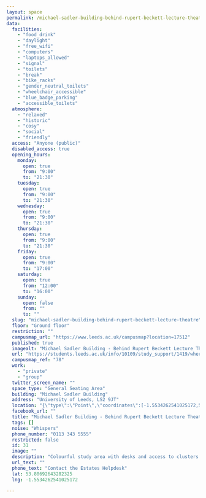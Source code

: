 ```yaml
---
layout: space
permalink: /michael-sadler-building-behind-rupert-beckett-lecture-theatre/
data:
  facilities:
    - "food_drink"
    - "daylight"
    - "free_wifi"
    - "computers"
    - "laptops_allowed"
    - "signal"
    - "toilets"
    - "break"
    - "bike_racks"
    - "gender_neutral_toilets"
    - "wheelchair_accessible"
    - "blue_badge_parking"
    - "accessible_toilets"
  atmosphere:
    - "relaxed"
    - "historic"
    - "cosy"
    - "social"
    - "friendly"
  access: "Anyone (public)"
  disabled_access: true
  opening_hours:
    monday:
      open: true
      from: "9:00"
      to: "21:30"
    tuesday:
      open: true
      from: "9:00"
      to: "21:30"
    wednesday:
      open: true
      from: "9:00"
      to: "21:30"
    thursday:
      open: true
      from: "9:00"
      to: "21:30"
    friday:
      open: true
      from: "9:00"
      to: "17:00"
    saturday:
      open: true
      from: "12:00"
      to: "16:00"
    sunday:
      open: false
      from: ""
      to: ""
  slug: "michael-sadler-building-behind-rupert-beckett-lecture-theatre"
  floor: "Ground floor"
  restriction: ""
  campusmap_url: "https://www.leeds.ac.uk/campusmap?location=17512"
  published: true
  imagealt: "Michael Sadler Building - Behind Rupert Beckett Lecture Theatre"
  url: "https://students.leeds.ac.uk/info/10109/study_support/1419/where_to_study_on_campus"
  campusmap_ref: "78"
  work:
    - "private"
    - "group"
  twitter_screen_name: ""
  space_type: "General Seating Area"
  building: "Michael Sadler Building"
  address: "University of Leeds, LS2 9JT"
  location: "{\"type\":\"Point\",\"coordinates\":[-1.5534262541025172,53.80692643282325]}"
  facebook_url: ""
  title: "Michael Sadler Building - Behind Rupert Beckett Lecture Theatre"
  tags: []
  noise: "Whispers"
  phone_number: "0113 343 5555"
  restricted: false
  id: 31
  image: ""
  description: "Colourful study area with desks and access to clusters. Relaxed space for studying individually or with a group."
  url_text: ""
  phone_text: "Contact the Estates Helpdesk"
  lat: 53.80692643282325
  lng: -1.5534262541025172

---
```

